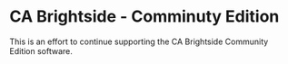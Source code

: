 # CA Brightside - Comminuty Edition
This is an effort to continue supporting the CA Brightside Community Edition software.